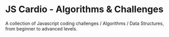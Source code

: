 # JS Cardio - Algorithms & Challenges
A collection of Javascript coding challenges / Algorithms / Data Structures, from beginner to advanced levels.